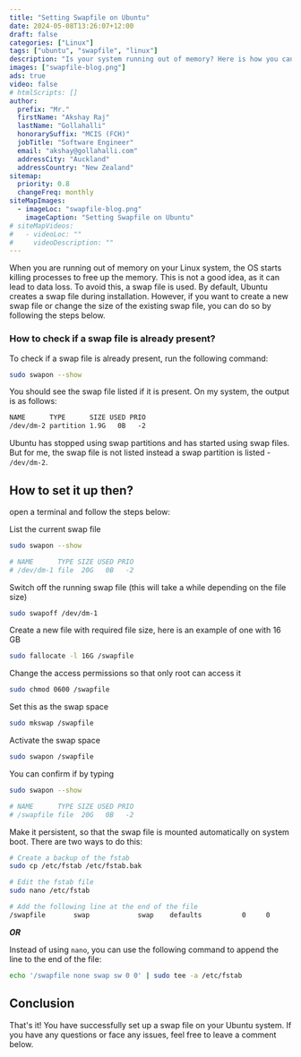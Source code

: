 ```yaml
---
title: "Setting Swapfile on Ubuntu"
date: 2024-05-08T13:26:07+12:00
draft: false
categories: ["Linux"]
tags: ["ubuntu", "swapfile", "linux"]
description: "Is your system running out of memory? Here is how you can set up a swap file on Ubuntu."
images: ["swapfile-blog.png"]
ads: true
video: false
# htmlScripts: []
author:
  prefix: "Mr."
  firstName: "Akshay Raj"
  lastName: "Gollahalli"
  honorarySuffix: "MCIS (FCH)"
  jobTitle: "Software Engineer"
  email: "akshay@gollahalli.com"
  addressCity: "Auckland"
  addressCountry: "New Zealand"
sitemap:
  priority: 0.8
  changeFreq: monthly
siteMapImages:
  - imageLoc: "swapfile-blog.png"
    imageCaption: "Setting Swapfile on Ubuntu"
# siteMapVideos:
#   - videoLoc: ""
#     videoDescription: ""
---
```


<!--adsense-->

When you are running out of memory on your Linux system, the OS starts killing processes to free up the memory. This is not a good idea, as it can lead to data loss. To avoid this, a swap file is used. By default, Ubuntu creates a swap file during installation. However, if you want to create a new swap file or change the size of the existing swap file, you can do so by following the steps below.

### How to check if a swap file is already present?

To check if a swap file is already present, run the following command:

```bash
sudo swapon --show
```

You should see the swap file listed if it is present. On my system, the output is as follows:

```md
NAME      TYPE      SIZE USED PRIO
/dev/dm-2 partition 1.9G   0B   -2
```

Ubuntu has stopped using swap partitions and has started using swap files. But for me, the swap file is not listed instead a swap partition is listed - `/dev/dm-2`.

## How to set it up then?

open a terminal and follow the steps below:


List the current swap file

```bash
sudo swapon --show

# NAME      TYPE SIZE USED PRIO
# /dev/dm-1 file  20G   0B   -2
```

Switch off the running swap file (this will take a while depending on the file size)

```bash
sudo swapoff /dev/dm-1
```

Create a new file with required file size, here is an example of one with 16 GB

```bash
sudo fallocate -l 16G /swapfile
```

Change the access permissions so that only root can access it

```bash
sudo chmod 0600 /swapfile
```

Set this as the swap space

```bash
sudo mkswap /swapfile
```

Activate the swap space

```bash
sudo swapon /swapfile
```

You can confirm if by typing

```bash
sudo swapon --show

# NAME      TYPE SIZE USED PRIO
# /swapfile file  20G   0B   -2
```

Make it persistent, so that the swap file is mounted automatically on system boot. There are two ways to do this:

```bash
# Create a backup of the fstab
sudo cp /etc/fstab /etc/fstab.bak

# Edit the fstab file
sudo nano /etc/fstab

# Add the following line at the end of the file
/swapfile       swap            swap    defaults          0     0
```

**_OR_**

Instead of using `nano`, you can use the following command to append the line to the end of the file:

```bash
echo '/swapfile none swap sw 0 0' | sudo tee -a /etc/fstab
```

## Conclusion

That's it! You have successfully set up a swap file on your Ubuntu system. If you have any questions or face any issues, feel free to leave a comment below.